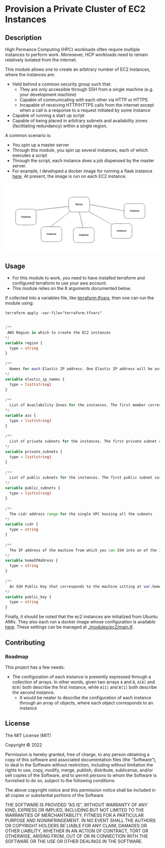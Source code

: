 # Provision a Private Cluster of EC2 Instances

## Description

High Permance Computing (HPC) workloads often require multiple instances to perform work. Moreoever, HCP workloads need to remain relatively isolated from the internet.

This module allows one to create an arbitrary number of EC2 instances, where the instances are:

- Held behind a common security group such that:
    - They are only accessible through SSH from a single machine (e.g. your development machine)
    - Capable of communicating with each other via HTTP or HTTPS
    - Incapable of receiving HTTP/HTTPS calls from the internet except when a call is a response to a request initiated by some instance
- Capable of running a start up script
- Capable of being placed in arbitrary subnets and availability zones (facilitating redundancy) within a single region.

A common scenario is:

- You spin up a master server
- Through this module, you spin up several instances, each of which executes a script
- Through the script, each instance does a job dispensed by the master server.
- For example, I developed a docker image for running a flask instance [here](https://github.com/yogabbagabb/nginx-docker). At present, the image is run on each EC2 instance.

![Alt text](/readmeAssets/masterSlave.png "A Common Scenario")

## Usage

- For this module to work, you need to have installed terraform and configured terraform to use your aws account.
- This module relies on the 8 arguments documented below.

If collected into a variables file, like [terraform.tfvars](/terraform.tfvars), then one can run the module using: 

`terraform apply -var-file="terraform.tfvars"`


```terraform

/**
 AWS Region in which to create the EC2 instances
*/
variable region {
  type = string
}

/**
  Names for each Elastic IP address. One Elastic IP address will be associated to each instance
*/
variable elastic_ip_names {
  type = list(string)
}

/**
  List of Availability Zones for the instances. The first member corresponds to the first instance; the second member to the second instance and so forth.
*/
variable azs {
  type = list(string)
}

/**
  List of private subnets for the instances. The first private subnet corresponds to the first instance; the second private subnet to the second instance and so forth.
*/
variable private_subnets {
  type = list(string)
}

/**
  List of public subnets for the instances. The first public subnet corresponds to the first instance; the second public subnet to the second instance and so forth.
*/
variable public_subnets {
  type = list(string)
}

/**
  The cidr address range for the single VPC housing all the subnets
*/
variable cidr {
  type = string
}

/**
  The IP address of the machine from which you can SSH into an of the instances
*/
variable homeIPAddress {
  type = string
}

/**
  An SSH Public Key that corresponds to the machine sitting at var.homeIPAddress
*/
variable public_key {
  type = string
}


```

Finally, it should be noted that the ec2 instances are initialized from Ubuntu AMIs. They also each run a docker image whose configuration is available [here](https://github.com/yogabbagabb/nginx-docker). These settings can be managed at [./modules/ec2/main.tf](./modules/ec2/main.tf).

## Contributing

### Roadmap

This project has a few needs:

- The configuration of each instance is presently expressed through a collection of arrays. In other words, given two arrays `A` and `B`, `A[0]` and `B[0]` both describe the first instance, while `A[1]` and `B[1]` both describe the second instance.
  - It would be neater to describe the configuration of each instance through an array of objects, where each object corresponds to an instance


## License

The MIT License (MIT)

Copyright © 2022 <copyright holders>

Permission is hereby granted, free of charge, to any person obtaining a copy of this software and associated documentation files (the “Software”), to deal in the Software without restriction, including without limitation the rights to use, copy, modify, merge, publish, distribute, sublicense, and/or sell copies of the Software, and to permit persons to whom the Software is furnished to do so, subject to the following conditions:

The above copyright notice and this permission notice shall be included in all copies or substantial portions of the Software.

THE SOFTWARE IS PROVIDED “AS IS”, WITHOUT WARRANTY OF ANY KIND, EXPRESS OR IMPLIED, INCLUDING BUT NOT LIMITED TO THE WARRANTIES OF MERCHANTABILITY, FITNESS FOR A PARTICULAR PURPOSE AND NONINFRINGEMENT. IN NO EVENT SHALL THE AUTHORS OR COPYRIGHT HOLDERS BE LIABLE FOR ANY CLAIM, DAMAGES OR OTHER LIABILITY, WHETHER IN AN ACTION OF CONTRACT, TORT OR OTHERWISE, ARISING FROM, OUT OF OR IN CONNECTION WITH THE SOFTWARE OR THE USE OR OTHER DEALINGS IN THE SOFTWARE.

